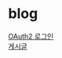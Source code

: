# blog

[OAuth2 로그인](http://irwinblog-env.eba-axbt9wmu.ap-northeast-2.elasticbeanstalk.com/login)
<br>
[게시글](http://irwinblog-env.eba-axbt9wmu.ap-northeast-2.elasticbeanstalk.com/article)
